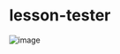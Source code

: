 # lesson-tester

![image](https://user-images.githubusercontent.com/35516367/131204426-8c7c04f6-712e-45bb-835f-740bf7e4f4fd.png)
